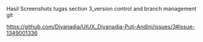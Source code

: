 Hasil Screenshots tugas section 3_version control and branch management git

https://github.com/Divanadia/UIUX_Divanadia-Puti-Andini/issues/3#issue-1349001336
